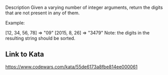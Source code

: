 Description
Given a varying number of integer arguments, return the digits that are not present in any of them.

Example:

[12, 34, 56, 78]  =>  "09"
[2015, 8, 26]     =>  "3479"
Note: the digits in the resulting string should be sorted.
## Link to Kata
https://www.codewars.com/kata/55de6173a8fbe814ee000061